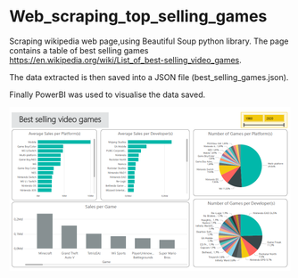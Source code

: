 # Web_scraping_top_selling_games

Scraping wikipedia web page,using Beautiful Soup python library. The page contains a table of best selling games https://en.wikipedia.org/wiki/List_of_best-selling_video_games.

The data extracted is then saved into a JSON file (best_selling_games.json).

Finally PowerBI was used to visualise the data saved.

![Alt text](/PowerBI_report/best_selling_games_pbi_report.png?raw=true "best selling games report")
